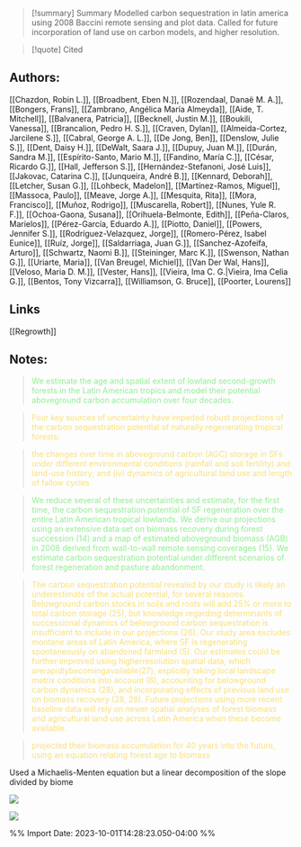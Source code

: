
>[!summary] Summary
>Modelled carbon sequestration in latin america using 2008 Baccini remote sensing and plot data. Called for future incorporation of land use on carbon models, and higher resolution.

>[!quote] Cited

      
## Authors:
[[Chazdon, Robin L.]], [[Broadbent, Eben N.]], [[Rozendaal, Danaë M. A.]], [[Bongers, Frans]], [[Zambrano, Angélica María Almeyda]], [[Aide, T. Mitchell]], [[Balvanera, Patricia]], [[Becknell, Justin M.]], [[Boukili, Vanessa]], [[Brancalion, Pedro H. S.]], [[Craven, Dylan]], [[Almeida-Cortez, Jarcilene S.]], [[Cabral, George A. L.]], [[De Jong, Ben]], [[Denslow, Julie S.]], [[Dent, Daisy H.]], [[DeWalt, Saara J.]], [[Dupuy, Juan M.]], [[Durán, Sandra M.]], [[Espírito-Santo, Mario M.]], [[Fandino, María C.]], [[César, Ricardo G.]], [[Hall, Jefferson S.]], [[Hernández-Stefanoni, José Luis]], [[Jakovac, Catarina C.]], [[Junqueira, André B.]], [[Kennard, Deborah]], [[Letcher, Susan G.]], [[Lohbeck, Madelon]], [[Martínez-Ramos, Miguel]], [[Massoca, Paulo]], [[Meave, Jorge A.]], [[Mesquita, Rita]], [[Mora, Francisco]], [[Muñoz, Rodrigo]], [[Muscarella, Robert]], [[Nunes, Yule R. F.]], [[Ochoa-Gaona, Susana]], [[Orihuela-Belmonte, Edith]], [[Peña-Claros, Marielos]], [[Pérez-García, Eduardo A.]], [[Piotto, Daniel]], [[Powers, Jennifer S.]], [[Rodríguez-Velazquez, Jorge]], [[Romero-Pérez, Isabel Eunice]], [[Ruíz, Jorge]], [[Saldarriaga, Juan G.]], [[Sanchez-Azofeifa, Arturo]], [[Schwartz, Naomi B.]], [[Steininger, Marc K.]], [[Swenson, Nathan G.]], [[Uriarte, Maria]], [[Van Breugel, Michiel]], [[Van Der Wal, Hans]], [[Veloso, Maria D. M.]], [[Vester, Hans]], [[Vieira, Ima C. G.|Vieira, Ima Celia G.]], [[Bentos, Tony Vizcarra]], [[Williamson, G. Bruce]], [[Poorter, Lourens]]
## Links
[[Regrowth]]

## Notes:
 
> <span style="color: #90EE90">We estimate the age and spatial extent of lowland second-growth forests in the Latin American tropics and model their potential aboveground carbon accumulation over four decades.</span> 

 

 > <span style="color: #F9E076">Four key sources of uncertainty have impeded robust projections of the carbon sequestration potential of naturally regenerating tropical forests:</span>

 

 > <span style="color: #F9E076">the changes over time in aboveground carbon (AGC) storage in SFs under different environmental conditions (rainfall and soil fertility) and land-use history; and (iv) dynamics of agricultural land use and length of fallow cycles</span>

  
> <span style="color: #90EE90">We reduce several of these uncertainties and estimate, for the first time, the carbon sequestration potential of SF regeneration over the entire Latin American tropical lowlands. We derive our projections using an extensive data set on biomass recovery during forest succession (14) and a map of estimated aboveground biomass (AGB) in 2008 derived from wall-to-wall remote sensing coverages (15). We estimate carbon sequestration potential under different scenarios of forest regeneration and pasture abandonment.</span> 

 

 > <span style="color: #F9E076">The carbon sequestration potential revealed by our study is likely an underestimate of the actual potential, for several reasons. Belowground carbon stocks in soils and roots will add 25% or more to total carbon storage (25), but knowledge regarding determinants of successional dynamics of belowground carbon sequestration is insufficient to include in our projections (26). Our study area excludes montane areas of Latin America, where SF is regenerating spontaneously on abandoned farmland (5). Our estimates could be further improved using higherresolution spatial data, which arerapidlybecomingavailable(27), explicitly taking local landscape matrix conditions into account (6), accounting for belowground carbon dynamics (28), and incorporating effects of previous land use on biomass recovery (28, 29). Future projections using more recent baseline data will rely on newer spatial analyses of forest biomass and agricultural land use across Latin America when these become available.</span>


 > <span style="color: #F9E076">projected their biomass accumulation for 40 years into the future, using an equation relating forest age to biomass</span>
 
Used a Michaelis-Menten equation but a linear decomposition of the slope divided by biome

![](https://i.imgur.com/BNyhTEp.png)

 
![](https://i.imgur.com/k09SAOn.png)

%% Import Date: 2023-10-01T14:28:23.050-04:00 %%
